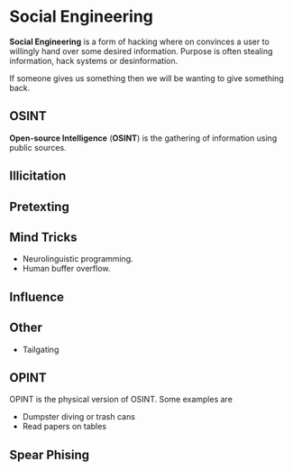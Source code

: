 # Social Engineering

**Social Engineering** is a form of hacking where on convinces a user to
willingly hand over some desired information. Purpose is often stealing
information, hack systems or desinformation.

If someone gives us something then we will be wanting to give something back.

## OSINT

**Open-source Intelligence** (**OSINT**) is the gathering of information using
public sources.

## Illicitation

## Pretexting

## Mind Tricks

- Neurolinguistic programming.
- Human buffer overflow.

## Influence

## Other

- Tailgating

## OPINT

OPINT is the physical version of OSINT. Some examples are

- Dumpster diving or trash cans
- Read papers on tables

## Spear Phising
